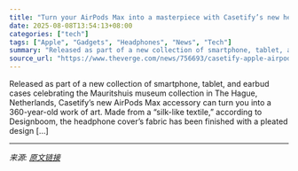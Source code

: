 ```yaml
---
title: "Turn your AirPods Max into a masterpiece with Casetify’s new headphone wrap"
date: 2025-08-08T13:54:13+08:00
categories: ["tech"]
tags: ["Apple", "Gadgets", "Headphones", "News", "Tech"]
summary: "Released as part of a new collection of smartphone, tablet, and earbud cases celebrating the Mauritshuis museum collection in The Hague, Netherlands, Casetify’s new AirPods Max accessory can turn you "
source_url: "https://www.theverge.com/news/756693/casetify-apple-airpods-max-johannes-vermeer-girl-with-a-pearl-earring"
---
```


Released as part of a new collection of smartphone, tablet, and earbud cases celebrating the Mauritshuis museum collection in The Hague, Netherlands, Casetify’s new AirPods Max accessory can turn you into a 360-year-old work of art. Made from a “silk-like textile,” according to Designboom, the headphone cover’s fabric has been finished with a pleated design [&#8230;]

---

*来源: [原文链接](https://www.theverge.com/news/756693/casetify-apple-airpods-max-johannes-vermeer-girl-with-a-pearl-earring)*
